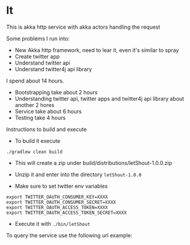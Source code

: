 # lt

This is akka http service with akka actors handling the request

Some problems I run into:
- New Akka http framework, need to lear it, even it's similar to spray
- Create twitter app 
- Understand twitter api
- Understand twitter4j api library

I spend about 14 hours. 
- Bootstrapping take about 2 hours
- Understanding twitter api, twitter apps and twitter4j api library about another 2 hores
- Service take about 6 hours
- Testing take 4 hours


Instructions to build and execute
- To build it execute
```
./gradlew clean build 
```

- This will create a zip under build/distributions/letShout-1.0.0.zip

- Unzip it and enter into the directory 
```letShout-1.0.0```

- Make sure to set twitter env variables
```
export TWITTER_OAUTH_CONSUMER_KEY=XXXX
export TWITTER_OAUTH_CONSUMER_SECRET=XXXX
export TWITTER_OAUTH_ACCESS_TOKEN=XXXX
export TWITTER_OAUTH_ACCESS_TOKEN_SECRET=XXXX
```

- Execute it with 
```./bin/letShout```



To query the service use the following url example:
```http://localhost:9000/v1/letshout?user=bcn_ajuntament&tweets=101
```
